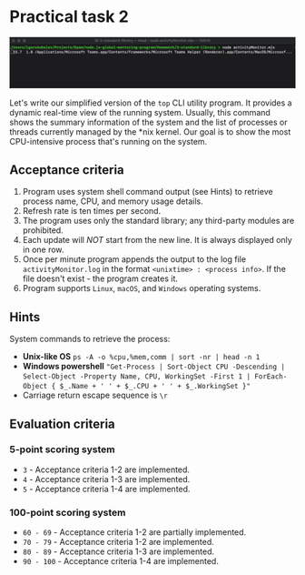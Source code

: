 # Practical task 2

![](./example-63ec3c33b97c75f1230aba4a4ba1e446.gif)

Let's write our simplified version of the `top` CLI utility program. It provides a dynamic real-time view of the running system. Usually, this command shows the summary information of the system and the list of processes or threads currently managed by the *nix kernel. Our goal is to show the most CPU-intensive process that's running on the system.

## Acceptance criteria

1. Program uses system shell command output (see Hints) to retrieve process name, CPU, and memory usage details.
2. Refresh rate is ten times per second.
3. The program uses only the standard library; any third-party modules are prohibited.
4. Each update will *NOT* start from the new line. It is always displayed only in one row.
5. Once per minute program appends the output to the log file `activityMonitor.log` in the format `<unixtime> : <process info>`. If the file doesn't exist - the program creates it.
6. Program supports `Linux`, `macOS`, and `Windows` operating systems.


## Hints

System commands to retrieve the process:

- **Unix-like OS** `ps -A -o %cpu,%mem,comm | sort -nr | head -n 1`
- **Windows powershell** `"Get-Process | Sort-Object CPU -Descending | Select-Object -Property Name, CPU, WorkingSet -First 1 | ForEach-Object { $_.Name + ' ' + $_.CPU + ' ' + $_.WorkingSet }"`
- Carriage return escape sequence is `\r`

## Evaluation criteria

### 5-point scoring system

- `3` - Acceptance criteria 1-2 are implemented.
- `4` - Acceptance criteria 1-3 are implemented.
- `5` - Acceptance criteria 1-4 are implemented.

### 100-point scoring system

- `60 - 69` - Acceptance criteria 1-2 are partially implemented.
- `70 - 79` - Acceptance criteria 1-2 are implemented.
- `80 - 89` - Acceptance criteria 1-3 are implemented.
- `90 - 100` - Acceptance criteria 1-4 are implemented.
